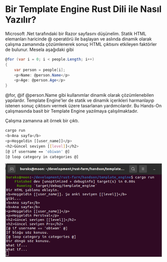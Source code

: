 # Bir Template Engine Rust Dili ile Nasıl Yazılır?

Microsoft .Net tarafındaki bir Razor sayfasını düşünelim. Statik HTML elemanları haricinde @ operatörü ile başlayan ve aslında dinamik olarak çalışma zamanında çözümlenerek sonuç HTML çıktısını etkileyen faktörler de bulunur. Mesela aşağıdaki gibi

```csharp
@for (var i = 0; i < people.Length; i++)
{
    var person = people[i];
    <p>Name: @person.Name</p>
    <p>Age: @person.Age</p>
}
```

@for, @if @person.Name gibi kullanımlar dinamik olarak çözümlenebilen yapılardır. Template Engine'ler de statik ve dinamik içerikleri harmanlayıp istenen sonuç çıktısını vermek üzere tasarlanan yardımcılardır. Bu Hands-On çalışmasında basit bir Template Engine yazılmaya çalışılmaktadır.

Çalışma zamanına ait örnek bir çıktı.

```bash
cargo run
<b>Ana sayfa</b>
<p>Hoşgeldin [[user_name]]</p>
<h2>Güncel seviyen [[level]]</h2>
[@ if username == 'obiwan' @]
[@ loop category in categories @]
```

![../images/template_engine_1.png](../images/template_engine_1.png)

